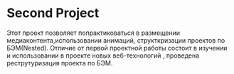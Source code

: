 # Second Project
Этот проект позволяет попрактиковаться в размещении медиаконтента,использовании анимаций,
структкризации проектов по БЭМ(Nested).
Отличие от первой проектной работы состоит в изучении и использовании в проекте новых веб-технологий ,
проведена реструтуризация проекта по БЭМ.
